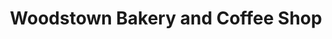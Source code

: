 ---
title: "Woodstown Bakery and Coffee Shop"
url: /woodstown/woodstown-bakery-and-coffee-shop/
shop: pastry
---